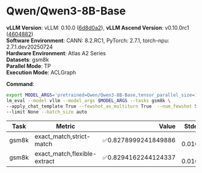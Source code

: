 # Qwen/Qwen3-8B-Base

**vLLM Version**: vLLM: 0.10.0 ([6d8d0a2](https://github.com/vllm-project/vllm/commit/6d8d0a2)),
**vLLM Ascend Version**: v0.10.0rc1 ([4604882](https://github.com/vllm-project/vllm-ascend/commit/4604882))  
**Software Environment**: CANN: 8.2.RC1, PyTorch: 2.7.1, torch-npu: 2.7.1.dev20250724  
**Hardware Environment**: Atlas A2 Series  
**Datasets**: gsm8k  
**Parallel Mode**: TP  
**Execution Mode**: ACLGraph  

**Command**:  

```bash
export MODEL_ARGS='pretrained=Qwen/Qwen3-8B-Base,tensor_parallel_size=1,dtype=auto,trust_remote_code=False,max_model_len=4096'
lm_eval --model vllm --model_args $MODEL_ARGS --tasks gsm8k \
--apply_chat_template True --fewshot_as_multiturn True  --num_fewshot 5  \
--limit None --batch_size auto
```
| Task                  | Metric      | Value     | Stderr |
|-----------------------|-------------|----------:|-------:|
|                   gsm8k | exact_match,strict-match |✅0.8278999241849886 | ± 0.0104 |
|                   gsm8k | exact_match,flexible-extract |✅0.8294162244124337 | ± 0.0104 |
